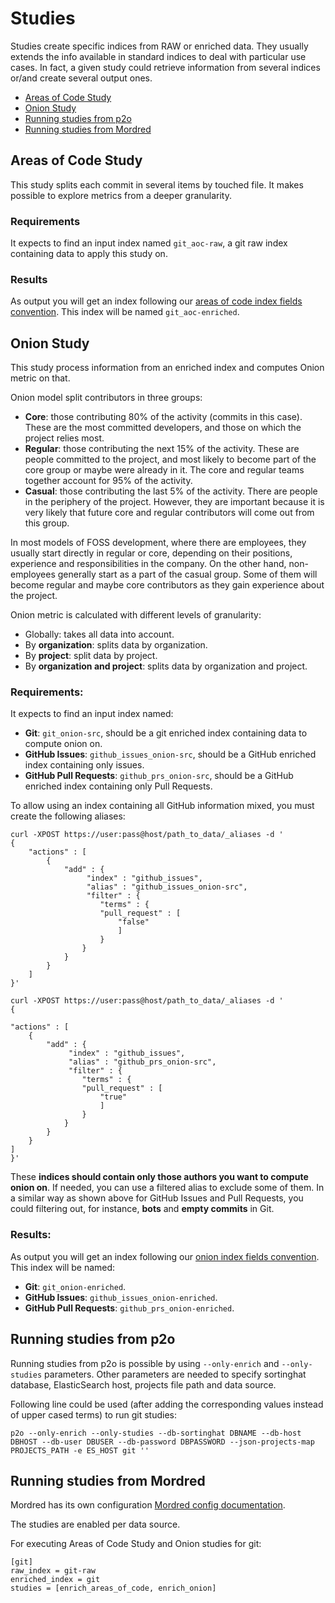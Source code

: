 # Studies
Studies create specific indices from RAW or enriched data. They usually extends the info available in standard indices
to deal with particular use cases. In fact, a given study could retrieve information from several indices or/and
create several output ones.

* [Areas of Code Study](#areas-of-code-study)
* [Onion Study](#onion-study)
* [Running studies from p2o](#running-studies-from-p2o)
* [Running studies from Mordred](#running-studies-from-mordred)

## Areas of Code Study
This study splits each commit in several items by touched file. It makes possible to explore metrics from a deeper
granularity. 

### Requirements
It expects to find an input index named `git_aoc-raw`, a git raw index containing 
data to apply this study on.

### Results
As output you will get an index following our [areas of code index fields convention](https://github.com/chaoss/grimoirelab-elk/blob/master/schema/areas_of_code.csv). This index will be named `git_aoc-enriched`.

## Onion Study
This study process information from an enriched index and computes Onion metric on that.

Onion model split contributors in three groups:
* **Core**: those contributing 80% of the activity (commits in this case). 
  These are the most committed developers, and those on which the project relies most.
* **Regular**: those contributing the next 15% of the activity. These are people committed
  to the project, and most likely to become part of the core group or maybe were already
  in it. The core and regular teams together account for 95% of the activity.
* **Casual**: those contributing the last 5% of the activity. There are people in
  the periphery of the project. However, they are important because it is very likely
  that future core and regular contributors will come out from this group.

In most models of FOSS development, where there are employees, they usually start directly
in regular or core, depending on their positions, experience and responsibilities in
the company. On the other hand, non-employees generally start as a part of the
casual group. Some of them will become regular and maybe core contributors as they gain
experience about the project.


Onion metric is calculated with different levels of granularity:
*  Globally: takes all data into account.
* By **organization**: splits data by organization.
* By **project**: split data by project.
* By **organization and project**: splits data by organization and project.

### Requirements:
It expects to find an input index named:
* **Git**:  `git_onion-src`, should be a git enriched index containing data to compute onion on.
* **GitHub Issues**: `github_issues_onion-src`, should be a GitHub enriched index containing only issues.
* **GitHub Pull Requests**: `github_prs_onion-src`, should be a GitHub enriched index containing only Pull Requests.

To allow using an index containing all GitHub information mixed, you must create the following aliases:
```
curl -XPOST https://user:pass@host/path_to_data/_aliases -d '
{
    "actions" : [
        {
            "add" : {
                 "index" : "github_issues",
                 "alias" : "github_issues_onion-src",
                 "filter" : {
                    "terms" : { 
                    "pull_request" : [
                        "false"
                        ]
                    }
                }
            }
        }
    ]
}'
```
```
curl -XPOST https://user:pass@host/path_to_data/_aliases -d '
{

"actions" : [
    {
        "add" : {
             "index" : "github_issues",
             "alias" : "github_prs_onion-src",
             "filter" : {
                "terms" : { 
                "pull_request" : [
                    "true"
                    ]
                }
            }
        }
    }
]
}'

``` 

These **indices should contain only those authors you want to compute onion on**. If needed, you can use a filtered
alias to exclude some of them. In a similar way as shown above for GitHub Issues and Pull Requests, you could
filtering out, for instance, **bots** and **empty commits** in Git.


### Results: 

As output you will get an index following our [onion index fields convention](https://github.com/chaoss/grimoirelab-elk/blob/master/schema/onion.csv).
This index will be named:
* **Git**: `git_onion-enriched`.
* **GitHub Issues**: `github_issues_onion-enriched`.
* **GitHub Pull Requests**: `github_prs_onion-enriched`.


## Running studies from p2o
Running studies from p2o is possible by using `--only-enrich` and `--only-studies` parameters. Other parameters
are needed to specify sortinghat database, ElasticSearch host, projects file path and data source.

Following line could be used (after adding the corresponding values instead of upper cased terms) to run git studies:

```
p2o --only-enrich --only-studies --db-sortinghat DBNAME --db-host DBHOST --db-user DBUSER --db-password DBPASSWORD --json-projects-map PROJECTS_PATH -e ES_HOST git ''
```

## Running studies from Mordred
Mordred has its own configuration [Mordred config documentation](https://github.com/chaoss/grimoirelab-mordred/blob/master/doc/config.md).

The studies are enabled per data source.

For executing Areas of Code Study and Onion studies for git:

```
[git]
raw_index = git-raw
enriched_index = git
studies = [enrich_areas_of_code, enrich_onion]
```
